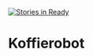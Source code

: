 [![Stories in Ready](https://badge.waffle.io/TeamRastaKoffie/Koffierobot.png?label=ready&title=Ready)](https://waffle.io/TeamRastaKoffie/Koffierobot)
# Koffierobot
